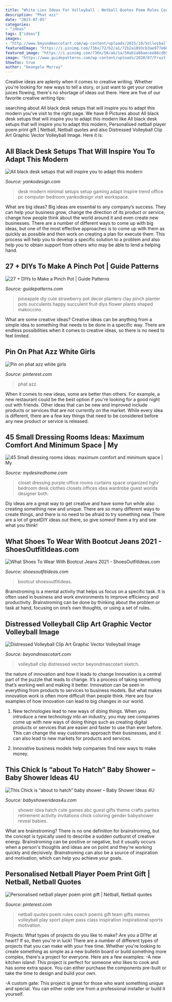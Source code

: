 ```yaml
---
title: "White Lies Ideas For Volleyball : Netball Quotes Poem Rules Coach Poems Gift Team Gifts Memes Volleyball Play Sport Player Pass Class Inspiration Inspirational Sports Motivation"
description: "Phat azz"
date: "2023-07-05"
categories:
- "ideas"
tags: ["ideas"]
images:
- "http://www.beyondmascotart.com/wp-content/uploads/2015/10/Volleyball-Sketch-Clip-Art-1570.jpg"
featuredImage: "https://i.pinimg.com/736x/72/b2/a1/72b2a1893cb3ae977e680ae4515fc9de.jpg"
featured_image: "https://i.pinimg.com/736x/50/ab/1a/50ab1a86aecee86cdb53a17871f9f656.jpg"
image: "https://www.guidepatterns.com/wp-content/uploads/2020/07/Fruit-Pinch-Pots.jpg"
ShowToc: true
author: "Deangelo Murray"
---
```



Creative ideas are aplenty when it comes to creative writing. Whether you're looking for new ways to tell a story, or just want to get your creative juices flowing, there's no shortage of ideas out there. Here are five of our favorite creative writing tips: 

	

		
searching about All black desk setups that will inspire you to adapt this modern you've visit to the right page. We have 8 Pictures about All black desk setups that will inspire you to adapt this modern like All black desk setups that will inspire you to adapt this modern, Personalised netball player poem print gift | Netball, Netball quotes and also Distressed Volleyball Clip Art Graphic Vector Volleyball Image. Here it is:
		
    
## All Black Desk Setups That Will Inspire You To Adapt This Modern

<img loading=lazy src="https://www.yankodesign.com/images/design_news/2020/06/all-black-desk-setups-that-will-inspire-you-to-adapt-this-modern-minimal-trend/01-Black-Desk-Setup_-minimal_modern_hero3.jpg" onerror="this.onerror=null;this.src='https://tse3.mm.bing.net/th?id=OIP.LKWe5EAxmakLdAQST_bRwwHaE8&amp;pid=15.1';" alt="All black desk setups that will inspire you to adapt this modern">

_Source: yankodesign.com_

>desk modern minimal setups setup gaming adapt inspire trend office pc computer bedroom yankodesign visit workspace. 

	

What are big ideas?
Big ideas are essential to any company’s success. They can help your business grow, change the direction of its product or service, change how people think about the world around it and even create new businesses. There are a number of different ways to come up with big ideas, but one of the most effective approaches is to come up with them as quickly as possible and then work on creating a plan for execute them. This process will help you to develop a specific solution to a problem and also help you to obtain support from others who may be able to lend a helping hand.

    
## 27 + DIYs To Make A Pinch Pot | Guide Patterns

<img loading=lazy src="https://www.guidepatterns.com/wp-content/uploads/2020/07/Fruit-Pinch-Pots.jpg" onerror="this.onerror=null;this.src='https://tse3.mm.bing.net/th?id=OIP.HfwjJXA9SHjYvx0Jdjt1UwHaEK&amp;pid=15.1';" alt="27 + DIYs to Make a Pinch Pot | Guide Patterns">

_Source: guidepatterns.com_

>pineapple diy cute strawberry pot decor planters clay pinch planter pots succulents happy succulent fruit diys flower plants shaped makoccino. 

	

What are some creative ideas?
Creative ideas can be anything from a simple idea to something that needs to be done in a specific way. There are endless possibilities when it comes to creative ideas, so there is no need to feel limited.

    
## Pin On Phat Azz White Girls

<img loading=lazy src="https://i.pinimg.com/736x/50/ab/1a/50ab1a86aecee86cdb53a17871f9f656.jpg" onerror="this.onerror=null;this.src='https://tse3.mm.bing.net/th?id=OIP.MQl2iE6z07USqCtCXFMDuwHaQ1&amp;pid=15.1';" alt="Pin on phat azz white girls">

_Source: pinterest.com_

>phat azz. 

	

When it comes to new ideas, some are better than others. For example, a new restaurant could be the best option if you're looking for a good night out with friends. Other ideas that can be new and improved include products or services that are not currently on the market. While every idea is different, there are a few key things that need to be considered before any new product or service is released.

    
## 45 Small Dressing Rooms Ideas: Maximum Comfort And Minimum Space | My

<img loading=lazy src="https://mydesiredhome.com/wp-content/uploads/2016/06/small-dressing-rooms-ideas28.jpeg" onerror="this.onerror=null;this.src='https://tse2.mm.bing.net/th?id=OIP._fWONsYbsknHJN_Ehq3gaQHaJ4&amp;pid=15.1';" alt="45 Small dressing rooms ideas: maximum comfort and minimum space | My">

_Source: mydesiredhome.com_

>closet dressing purple office rooms curtains space organized hgtv bedroom desk clothes closets offices idea wardrobe guest worlds designer both. 

	

Diy ideas are a great way to get creative and have some fun while also creating something new and unique. There are so many different ways to create things, and there is no need to be afraid to try something new. There are a lot of greatDIY ideas out there, so give someof them a try and see what you think!

    
## What Shoes To Wear With Bootcut Jeans 2021 - ShoesOutfitIdeas.com

<img loading=lazy src="http://shoesoutfitideas.com/wp-content/uploads/2020/05/What-Shoes-Can-I-Wear-With-Bootcut-Jeans-3-768x1152.jpg" onerror="this.onerror=null;this.src='https://tse4.mm.bing.net/th?id=OIP.KfuUdnF6XB48UFqb6kVrMgHaLH&amp;pid=15.1';" alt="What Shoes To Wear With Bootcut Jeans 2021 - ShoesOutfitIdeas.com">

_Source: shoesoutfitideas.com_

>bootcut shoesoutfitideas. 

	

Brainstroming is a mental activity that helps us focus on a specific task. It is often used in business and work environments to improve efficiency and productivity. Brainstroming can be done by thinking about the problem or task at hand, focusing on one’s own thoughts, or using a set of rules.

    
## Distressed Volleyball Clip Art Graphic Vector Volleyball Image

<img loading=lazy src="http://www.beyondmascotart.com/wp-content/uploads/2015/10/Volleyball-Sketch-Clip-Art-1570.jpg" onerror="this.onerror=null;this.src='https://tse3.mm.bing.net/th?id=OIP.R7IMub1EirAhQ1DIklXzyAHaHa&amp;pid=15.1';" alt="Distressed Volleyball Clip Art Graphic Vector Volleyball Image">

_Source: beyondmascotart.com_

>volleyball clip distressed vector beyondmascotart sketch. 

	

the nature of innovation and how it leads to change
Innovation is a central part of the puzzle that leads to change. It’s a process of taking something that’s working well and making it better. Innovation can be seen in everything from products to services to business models. But what makes innovation work is often more difficult than people think. Here are four examples of how innovation can lead to big changes in our world.
1) New technologies lead to new ways of doing things. When you introduce a new technology into an industry, you may see companies come up with new ways of doing things such as creating digital products or services that are easier and faster to use than ever before. This can change the way customers approach their businesses, and it can also lead to new markets for products and services.

2) Innovative business models help companies find new ways to make money.

    
## This Chick Is “about To Hatch” Baby Shower – Baby Shower Ideas 4U

<img loading=lazy src="https://babyshowerideas4u.com/wp-content/uploads/2014/02/h9-1.jpg" onerror="this.onerror=null;this.src='https://tse2.mm.bing.net/th?id=OIP.NdJECqMhCKr01h5-BDyZ0AHaLR&amp;pid=15.1';" alt="This Chick is “about to hatch” baby shower – Baby Shower Ideas 4U">

_Source: babyshowerideas4u.com_

>shower idea hatch cute games abc guest gifts theme crafts parties retirement activity invitations chick coloring gender babyshower reveal babies. 

	

What are brainstroming?
There is no one definition for brainstroming, but the concept is typically used to describe a sudden outburst of creative energy. Brainstroming can be positive or negative, but it usually occurs when a person's thoughts and ideas are on point and they're working quickly and decisively. Brainstroming can also be a source of inspiration and motivation, which can help you achieve your goals.

    
## Personalised Netball Player Poem Print Gift | Netball, Netball Quotes

<img loading=lazy src="https://i.pinimg.com/736x/72/b2/a1/72b2a1893cb3ae977e680ae4515fc9de.jpg" onerror="this.onerror=null;this.src='https://tse3.mm.bing.net/th?id=OIP.SSmkXYfu3qH2TTOQAyi2kAHaHa&amp;pid=15.1';" alt="Personalised netball player poem print gift | Netball, Netball quotes">

_Source: pinterest.com_

>netball quotes poem rules coach poems gift team gifts memes volleyball play sport player pass class inspiration inspirational sports motivation. 

	

Projects: What types of projects do you like to make?
Are you a DIYer at heart? If so, then you're in luck! There are a number of different types of projects that you can make with your free time. Whether you're looking to create something as simple as a new bulletin board or build something more complex, there's a project for everyone. Here are a few examples: 
-A new kitchen island: This project is perfect for someone who likes to cook and has some extra space. You can either purchase the components pre-built or take the time to design and build your own. 

-A custom gate: This project is great for those who want something unique and special. You can either order one from a professional installer or build it yourself.

